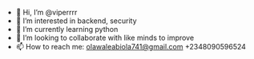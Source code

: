 - 👋 Hi, I’m @viperrrr
- 👀 I’m interested in backend, security
- 🌱 I’m currently learning python
- 💞️ I’m looking to collaborate with like minds to improve
- 📫 How to reach me: olawaleabiola741@gmail.com +2348090596524

<!---
viperrrr/viperrrr is a ✨ special ✨ repository because its `README.md` (this file) appears on your GitHub profile.
You can click the Preview link to take a look at your changes.
--->
